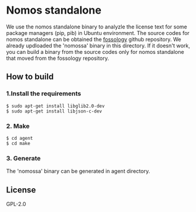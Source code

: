 # Nomos standalone

We use the nomos standalone binary to analyzle the license text for some package managers (pip, pib) in Ubuntu environment. The source codes for nomos standalone can be obtained the [fossology](https://github.com/fossology/fossology/tree/master/src/nomos/agent) github repository. We already updloaded the 'nomossa' binary in this directory. If it doesn't work, you can build a binary from the source codes only for nomos standalone that moved from the fossology repository.

## How to build
### 1.Install the requirements
```
$ sudo apt-get install libglib2.0-dev
$ sudo apt-get install libjson-c-dev
```
### 2. Make
```
$ cd agent
$ cd make
```
### 3. Generate
The 'nomossa' binary can be generated in agent directory.

## License
GPL-2.0
